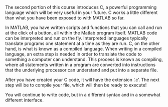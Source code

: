  
The second portion of this course introduces C, a powerful programming language which will be very useful in your future. C works a little different than what you have been exposed to with MATLAB so far.
 
In MATLAB, you have written scripts and functions that you can call and run at the click of a button, all within the Matlab program itself. MATLAB code can be interpreted and run on the fly. Interpreted languages typically translate programs one statement at a time as they are run. C, on the other hand, is what is known as a compiled language. When writing in a compiled language, an extra step is needed in order to translate the code to something a computer can understand. This process is known as compiling, where all statements written in a program are converted into instructions that the underlying processor can understand and put into a separate file.

After you have created your C code, it will have the extension ‘.c’. The next step will be to compile your file, which will then be ready to execute!

You will continue to write code, but in a different syntax and in a somewhat different interface.
